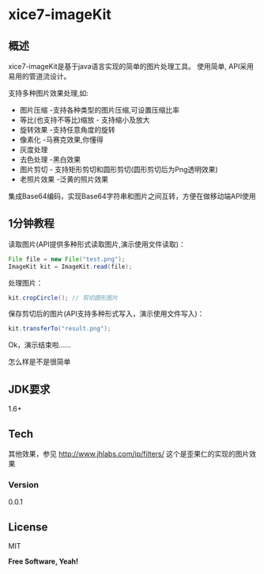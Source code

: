 # xice7-imageKit
## 概述
 xice7-imageKit是基于java语言实现的简单的图片处理工具。
 使用简单, API采用易用的管道流设计。
 
  支持多种图片效果处理,如:
  
  - 图片压缩 -支持各种类型的图片压缩,可设置压缩比率
  - 等比(也支持不等比)缩放 - 支持缩小及放大
  - 旋转效果 -支持任意角度的旋转
  - 像素化 -马赛克效果,你懂得
  - 灰度处理
  - 去色处理 -黑白效果
  - 图片剪切 - 支持矩形剪切和圆形剪切(圆形剪切后为Png透明效果)
  - 老照片效果 -泛黄的照片效果

集成Base64编码，实现Base64字符串和图片之间互转，方便在做移动端API使用

## 1分钟教程
读取图片(API提供多种形式读取图片,演示使用文件读取)：
```java
File file = new File("test.png");
ImageKit kit = ImageKit.read(file);
```

处理图片：
```java
kit.cropCircle(); // 剪切圆形图片
```

保存剪切后的图片(API支持多种形式写入，演示使用文件写入)：
```java
kit.transferTo("result.png"); 
```

Ok，演示结束啦……

怎么样是不是很简单

## JDK要求
1.6+
## Tech
其他效果，参见 http://www.jhlabs.com/ip/filters/ 这个是歪果仁的实现的图片效果

### Version
0.0.1

 
License
----

MIT


**Free Software, Yeah!**
